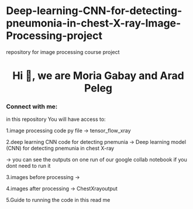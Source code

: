 # Deep-learning-CNN-for-detecting-pneumonia-in-chest-X-ray-Image-Processing-project
repository for  image processing course project

<h1 align="center">Hi 👋, we are Moria Gabay and Arad Peleg</h1>
<h3 align="left">Connect with me:</h3>
<p align="left">
</p>

in this repository You will have access to: 

1.image processing code py file -> tensor_flow_xray

2.deep learning CNN code for detecting pnemunia -> Deep learning model (CNN) for detecting pnemunia in chest X-ray 

-> you can see the outputs on one run of our google collab notebook if you dont need to run it

3.images before processing -> 

4.images after processing -> ChestXrayoutput

5.Guide to running the code in this read me


